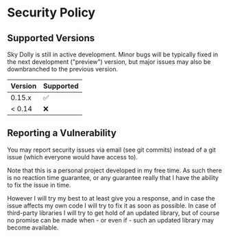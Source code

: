 # Security Policy

## Supported Versions

Sky Dolly is still in active development. Minor bugs will be typically fixed in the next development ("preview") version, but major issues may also be downbranched to the previous version.

| Version | Supported          |
| ------- | ------------------ |
| 0.15.x  | :white_check_mark: |
| < 0.14  | :x:                |

## Reporting a Vulnerability

You may report security issues via email (see git commits) instead of a git issue (which everyone would have access to).

Note that this is a personal project developed in my free time. As such there is no reaction time guarantee, or any guarantee really that I have the ability to fix the issue in time.

However I will try my best to at least give you a response, and in case the issue affects my own code I will try to fix it as soon as possible. In case of third-party libraries I will try to get hold of an updated library, but of course no promise can be made when - or even if - such an updated library may become available. 
